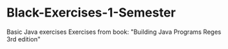 # Black-Exercises-1-Semester
Basic Java exercises
Exercises from book: "Building Java Programs Reges 3rd edition"
